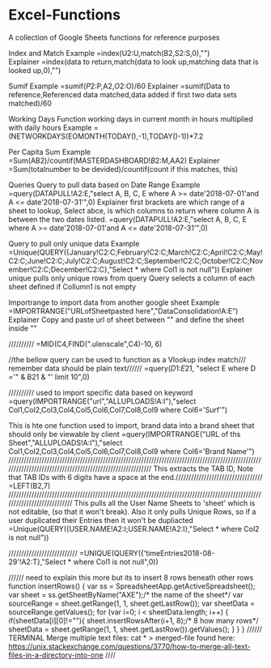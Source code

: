 # Excel-Functions

A collection of Google Sheets functions for reference purposes

Index and Match	
  Example
	=index(U2:U,match(B2,S2:S,0),"")	
  Explainer
	=index(data to return,match(data to look up,matching data that is looked up,0),"")
  
Sumif
Example
  =sumif($P$2:P,A2,$O$2:O)/60
Explainer
  =sumif(Data to reference,Referenced data matched,data added if first two data sets matched)/60
  
  
  Working Days Function
  working days in current month in hours multiplied with daily hours
  Example
  =(NETWORKDAYS(EOMONTH(TODAY(),-1),TODAY()-1))*7.2
  
  
Per Capita Sum
Example
  =Sum(AB2)/countif(MASTERDASHBOARD!$B$2:M,AA2)
Explainer
  =Sum(totalnumber to be devided)/countif(count if this matches, this)	


Queries 
Query to pull data based on Date Range
Example
  =query(DATAPULL!A2:E,"select A, B, C, E where A >= date'2018-07-01'and A <= date'2018-07-31'",0)
Explainer 
	first brackets are which range of a sheet to lookup, Select abce, is which columns to return where column A is 		between the two dates listed.
  =query(DATAPULL!A2:E,"select A, B, C, E where A >= date'2018-07-01'and A <= date'2018-07-31'",0)
  
Query to pull only unique data
Example
=Unique(QUERY({January!C2:C;February!C2:C;March!C2:C;April!C2:C;May!C2:C;June!C2:C;July!C2:C;August!C2:C;September!C2:C;October!C2:C;November!C2:C;December!C2:C},"Select * where Col1 is not null"))
Explainer
unique pulls only unique rows from query
Query selects a column of each sheet defined if Collumn1 is not empty

Importrange 
to import data from another google sheet
Example
=IMPORTRANGE("URLofSheetpasted here","DataConsolidation!A:E")
Explainer 
Copy and paste url of sheet between "" and define the sheet inside "" 

////////// 
=MID(C4,FIND(".ulenscale",C4)-10, 6)

//the bellow query can be used to function as a Vlookup index match/// remember data should be plain text//////
=query($D$1:$E$21, "select E where D ='" & B21 & "' limit 10",0)



////////// used to import specific data based on keyword
=query(IMPORTRANGE("url","ALLUPLOADS!A:I"),"select Col1,Col2,Col3,Col4,Col5,Col6,Col7,Col8,Col9 where Col6='Surf'")



This is hte one function used to import, brand data into a brand sheet that should only be viewable by client
=query(IMPORTRANGE("URL of ths Sheet","ALLUPLOADS!A:I"),"select Col1,Col2,Col3,Col4,Col5,Col6,Col7,Col8,Col9 where Col6='Brand Name'")	
///////////////////////////////////////////////////////////////////////////////////////////////////////////////////////////////////////////////////////////
This extracts the TAB ID, Note that TAB IDs with 6 digits have a space at the end.//////////////////////////////////
=LEFT(B2,7)	
////////////////////////////////////////////////////////////////////////////////////////////////////////////////////////////
This pulls all the User Name Sheets to 'sheet' which is not editable, (so that it won't break). Also it only pulls Unique Rows, so if a user duplicated their Entries then it won't be dupliacted 
=Unique(QUERY({USER.NAME!A2:I;USER.NAME!A2:I},"Select * where Col2 is not null"))

///////////////////////////
=UNIQUE(QUERY({'timeEntries2018-08-29'!A2:T},"Select * where Col1 is not null",0))


//////
need to explain this more but its to insert 8 rows beneath other rows
function insertRows() {
  var ss = SpreadsheetApp.getActiveSpreadsheet();
  var sheet = ss.getSheetByName("AXE");/* the name of the sheet*/
  var sourceRange = sheet.getRange(1, 1, sheet.getLastRow());
  var sheetData = sourceRange.getValues();
  for (var i=0; i < sheetData.length; i++) {
    if(sheetData[i][0]!=""){
         sheet.insertRowsAfter(i+1, 8);/*  8 how many rows*/
         sheetData = sheet.getRange(1, 1, sheet.getLastRow()).getValues();
    }
  }
}
////// TERMINAL Merge multiple text files:
cat * > merged-file
found here: https://unix.stackexchange.com/questions/3770/how-to-merge-all-text-files-in-a-directory-into-one
////
